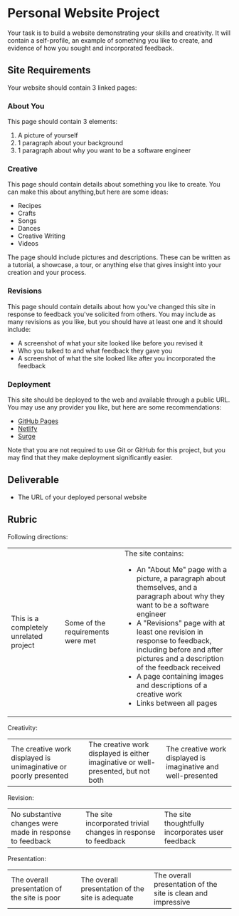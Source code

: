 # Personal Website Project

Your task is to build a website demonstrating your skills and creativity. It will contain a self-profile, an example of something you like to create, and evidence of how you sought and incorporated feedback.

## Site Requirements

Your website should contain 3 linked pages:

### About You

This page should contain 3 elements:

1. A picture of yourself
2. 1 paragraph about your background
3. 1 paragraph about why you want to be a software engineer

### Creative

This page should contain details about something you like to create. You can make this about anything,but here are some ideas:

* Recipes
* Crafts
* Songs
* Dances
* Creative Writing
* Videos

The page should include pictures and descriptions. These can be written as a tutorial, a showcase, a tour, or anything else that gives insight into your creation and your process.

### Revisions

This page should contain details about how you've changed this site in response to feedback you've solicited from others. You may include as many revisions as you like, but you should have at least one and it should include:

* A screenshot of what your site looked like before you revised it
* Who you talked to and what feedback they gave you
* A screenshot of what the site looked like after you incorporated the feedback

### Deployment

This site should be deployed to the web and available through a public URL. You may use any provider you like, but here are some recommendations:

* [GitHub Pages](https://pages.github.com/)
* [Netlify](https://www.netlify.com/products/)
* [Surge](https://surge.sh/)

Note that you are not required to use Git or GitHub for this project, but you may find that they make deployment significantly easier.

## Deliverable

* The URL of your deployed personal website

## Rubric

Following directions:

<table>
  <tr>
    <td>This is a completely unrelated project</td>
    <td>Some of the requirements were met</td>
    <td>The site contains:
      <ul>
        <li>An "About Me" page with a picture, a paragraph about themselves, and a paragraph about why they want to be a software engineer</li>
        <li>A "Revisions" page with at least one revision in response to feedback, including before and after pictures and a description of the feedback received</li>
        <li>A page containing images and descriptions of a creative work</li>
        <li>Links between all pages</li>
      </ul>
    </td>
  </tr>
</table>

Creativity:

<table>
  <tr>
    <td>The creative work displayed is unimaginative or poorly presented</td>
    <td>The creative work displayed is either imaginative or well-presented, but not both</td>
    <td>The creative work displayed is imaginative and well-presented</td>
  </tr>
</table>

Revision:

<table>
  <tr>
    <td>No substantive changes were made in response to feedback</td>
    <td>The site incorporated trivial changes in response to feedback</td>
    <td>The site thoughtfully incorporates user feedback</td>
  </tr>
</table>


Presentation:

<table>
  <tr>
    <td>The overall presentation of the site is poor</td>
    <td>The overall presentation of the site is adequate</td>
    <td>The overall presentation of the site is clean and impressive</td>
  </tr>
</table>
